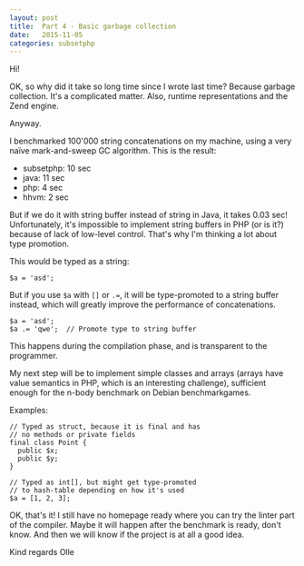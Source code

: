 ```yaml
---
layout: post
title:  Part 4 - Basic garbage collection
date:   2015-11-05
categories: subsetphp
---
```


Hi!

OK, so why did it take so long time since I wrote last time? Because garbage collection. It's a complicated matter. Also, runtime representations and the Zend engine.

Anyway.

I benchmarked 100'000 string concatenations on my machine, using a very naïve mark-and-sweep GC algorithm. This is the result:

* subsetphp: 10 sec
* java: 11 sec
* php: 4 sec
* hhvm: 2 sec

But if we do it with string buffer instead of string in Java, it takes 0.03 sec! Unfortunately, it's impossible to implement string buffers in PHP (or is it?) because of lack of low-level control. That's why I'm thinking a lot about type promotion.

This would be typed as a string:

```php?start_inline=1
$a = 'asd';
```

But if you use `$a` with `[]` or `.=`, it will be type-promoted to a string buffer instead, which will greatly improve the performance of concatenations.

```php?start_inline=1
$a = 'asd';
$a .= 'qwe';  // Promote type to string buffer
```

This happens during the compilation phase, and is transparent to the programmer.

My next step will be to implement simple classes and arrays (arrays have value semantics in PHP, which is an interesting challenge), sufficient enough for the n-body benchmark on Debian benchmarkgames.

Examples:

```php?start_inline=1
// Typed as struct, because it is final and has 
// no methods or private fields
final class Point {
  public $x;
  public $y;
}

// Typed as int[], but might get type-promoted 
// to hash-table depending on how it's used
$a = [1, 2, 3];
```


OK, that's it! I still have no homepage ready where you can try the linter part of the compiler. Maybe it will happen after the benchmark is ready, don't know. And then we will know if the project is at all a good idea.

Kind regards
Olle
